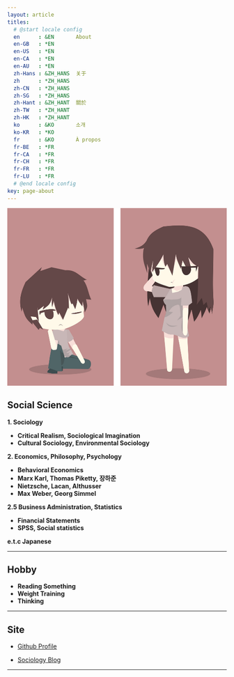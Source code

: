 ```yaml
---
layout: article
titles:
  # @start locale config
  en      : &EN       About
  en-GB   : *EN
  en-US   : *EN
  en-CA   : *EN
  en-AU   : *EN
  zh-Hans : &ZH_HANS  关于
  zh      : *ZH_HANS
  zh-CN   : *ZH_HANS
  zh-SG   : *ZH_HANS
  zh-Hant : &ZH_HANT  關於
  zh-TW   : *ZH_HANT
  zh-HK   : *ZH_HANT
  ko      : &KO       소개
  ko-KR   : *KO
  fr      : &KO       À propos
  fr-BE   : *FR
  fr-CA   : *FR
  fr-CH   : *FR
  fr-FR   : *FR
  fr-LU   : *FR
  # @end locale config
key: page-about
---
```


<img class="image image--xl" src="\INTP.png"/>


## Social Science

**1. Sociology**  
  - **Critical Realism, Sociological Imagination**
  - **Cultural Sociology, Environmental Sociology**

**2. Economics, Philosophy, Psychology**  
  - **Behavioral Economics**
  - **Marx Karl, Thomas Piketty, 장하준**
  - **Nietzsche, Lacan, Althusser**
  - **Max Weber, Georg Simmel**

**2.5 Business Administration, Statistics**  
  - **Financial Statements**
  - **SPSS, Social statistics**

**e.t.c Japanese**

---

## Hobby    

+ **Reading Something**
+ **Weight Training**
+ **Thinking**


---


## Site    

+ [Github Profile](https://github.com/dongsub-joung)       
  
+ [Sociology Blog](https://intp-sociology.tistory.com/)



---
